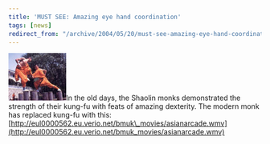 ```yaml
---
title: 'MUST SEE: Amazing eye hand coordination'
tags: [news]
redirect_from: "/archive/2004/05/20/must-see-amazing-eye-hand-coordination.aspx/"
---
```


![shaolin](/images/shaolin.jpg)In the old days, the Shaolin monks
demonstrated the strength of their kung-fu with feats of amazing
dexterity. The modern monk has replaced kung-fu with this:
[http://eul0000562.eu.verio.net/bmuk\_movies/asianarcade.wmv](http://eul0000562.eu.verio.net/bmuk_movies/asianarcade.wmv)

